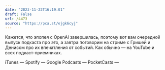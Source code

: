 ```yaml
---
date: "2023-11-22T16:19:01"
draft: False
url: /4473
source: "https://pca.st/ejgk6cyj"
---
```


Кажется, что эпопея с OpenAI завершилась, поэтому вот вам очередной выпуск подкаста про это, а завтра поговорим на стриме с Гришей и Денисом про их впечатления от событий.
Как обычно — на YouTube и всех подкаст-приемниках.




iTunes — 
Spotify — 
Google Podcasts — 
PocketCasts —
